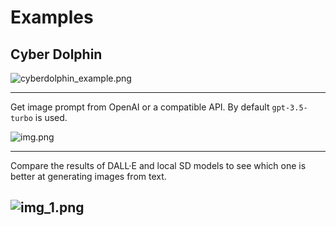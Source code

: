 # Examples

## Cyber Dolphin

![cyberdolphin_example.png](cyberdolphin_example.png)

---

Get image prompt from OpenAI or a compatible API. By default `gpt-3.5-turbo` is used.

![img.png](img.png)

---

Compare the results of DALL·E and local SD models to see which one is better at generating images from text.


![img_1.png](img_1.png)
---
